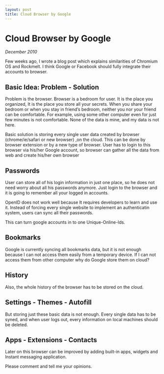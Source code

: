 ```yaml
--- 
layout: post 
title: Cloud Browser by Google
---
```


# Cloud Browser by Google

_December 2010_

Few weeks ago, I wrote a blog post which explains similarities of Chromium OS
and Rockmelt. I think Google or Facebook should fully integrate their accounts
to browser.

## Basic Idea: Problem - Solution 

Problem is the browser. Browser is a bedroom for user. It is the place you
organized, It is the place you store all your secrets. When you share your
bedroom or when you stay in friend’s bedroom, neither you nor your friend
can be comfortable. For example, using some other computer even for just
few minutes is not comfortable. None of the data is mine, and my data is
not here. 

Basic solution is storing every single user data created by browser
(chrome/ie/safari or new browser) ,on the cloud. This can be done by
browser extension or by a new type of browser. User has to login to this
browser via his/her Google account, so browser can gather all the data from
web and create his/her own browser

## Passwords

User can store all of his login information in just one place, so he
does not need worry about all his passwords anymore. Just login to
the browser and it is going to remember all your logged in accounts. 

OpenID does not work well because It requires developers to learn and use
it. Instead of forcing every single website to implement an authenticatin
system, users can sync all their passwords.

This can turn google accounts in to one Unique-Online-Ids. 

## Bookmarks

Google is currently syncing all bookmarks data, but it is not enough
because I can not access them easily from a temporary device. If I can not
access them from other computer why do Google store them on cloud?

## History 

Also, the whole history of the browser has to be stored on the cloud.

## Settings - Themes - Autofill

But storing just these basic data is not enough. Every single data has to
be syned, and when user logs out, every information on local machines
should be deleted.

## Apps - Extensions - Contacts

Later on this browser can be improved by adding built-in apps, widgets and
Instant messaging application.

Please comment and tell me your opinions.
